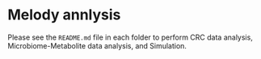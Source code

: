 # Melody annlysis

Please see the `README.md` file in each folder to perform CRC data analysis, Microbiome-Metabolite data analysis, and Simulation.

